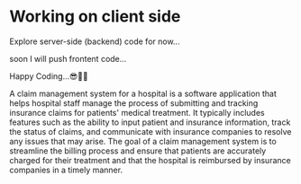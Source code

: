 # Working on client side

Explore server-side (backend) code for now...

soon I will push frontent code...


Happy Coding...😎🚀🚀

A claim management system for a hospital is a software application that helps hospital staff manage the process of submitting and tracking insurance claims for patients' medical treatment. It typically includes features such as the ability to input patient and insurance information, track the status of claims, and communicate with insurance companies to resolve any issues that may arise. The goal of a claim management system is to streamline the billing process and ensure that patients are accurately charged for their treatment and that the hospital is reimbursed by insurance companies in a timely manner.